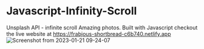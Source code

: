 # Javascript-Infinity-Scroll
Unsplash API - infinite scroll Amazing photos.
Built with Javascript 
checkout the live website at https://frabjous-shortbread-c6b740.netlify.app
![Screenshot from 2023-01-21 09-24-07](https://user-images.githubusercontent.com/114683429/213846812-aaf7b645-32f5-40a1-9541-7c819a77ea14.png)
